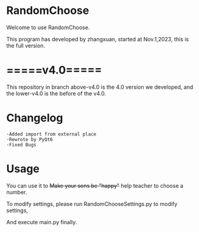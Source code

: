 # RandomChoose
Welcome to use RandomChoose.

This program has developed by zhangxuan, started at Nov.1,2023, this is the full version.

# =====v4.0=====

This repository in branch above-v4.0 is the 4.0 version we developed, and the lower-v4.0 is the before of the v4.0. 

# Changelog
    ·Added import from external place
    ·Rewrote by PyQt6
    ·Fixed Bugs
# Usage


You can use it to ~~Make your sons be "happy"~~ help teacher to choose a number.

To modify settings, please run RandomChooseSettings.py to modify settings,

And execute main.py finally.
